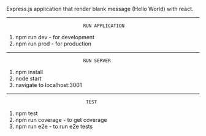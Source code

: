 Express.js application that render blank message (Hello World) with react.

__________________________________________________________________________

                                RUN APPLICATION            
1) npm run dev - for development
2) npm run prod - for production
__________________________________________________________________________

                                RUN SERVER      
1) npm install
2) node start
3) navigate to localhost:3001
__________________________________________________________________________
                                 TEST
1) npm test         
2) npm run coverage - to get coverage
3) npm run e2e - to run e2e tests                       
